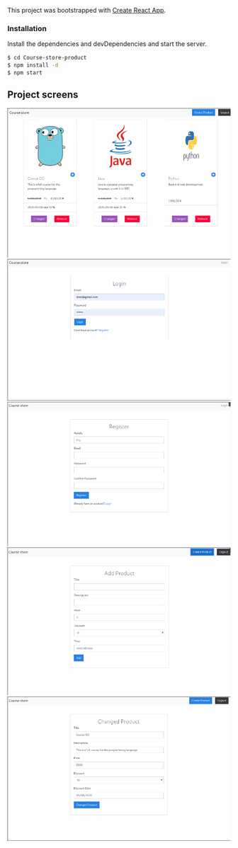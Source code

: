 This project was bootstrapped with [Create React App](https://github.com/facebook/create-react-app).
### Installation



Install the dependencies and devDependencies and start the server.

```sh
$ cd Course-store-product
$ npm install -d
$ npm start
```

## Project screens

![Preview](https://github.com/TkachovDmitriy/Course-store-product/blob/master/READMEpic/dashboard.png)
![Preview](https://github.com/TkachovDmitriy/Course-store-product/blob/master/READMEpic/login.png)
![Preview](https://github.com/TkachovDmitriy/Course-store-product/blob/master/READMEpic/register.png)
![Preview](https://github.com/TkachovDmitriy/Course-store-product/blob/master/READMEpic/addProduct.png)
![Preview](https://github.com/TkachovDmitriy/Course-store-product/blob/master/READMEpic/changeProduct.png)



